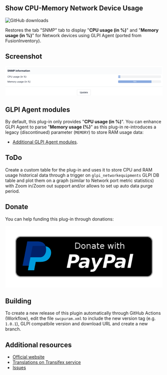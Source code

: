## Show CPU-Memory Network Device Usage
![GitHub downloads](https://img.shields.io/github/downloads/eduardomozart/swcpuram/total.svg)

Restores the tab "SNMP" tab to display "**CPU usage (in %)**" and "**Memory usage (in %)**" for Network devices using GLPI Agent (ported from FusionInventory).

## Screenshot

![Show CPU-Memory Network Device Usage](screenshots/swcpuram.png)

## GLPI Agent modules

By default, this plug-in only provides "**CPU usage (in %)**". You can enhance GLPI Agent to parse "**Memory usage (%)**" as this plug-in re-introduces a legacy (discontinued) parameter (``MEMORY``) to store RAM usage data:

  * [Additional GLPI Agent modules](https://github.com/eduardomozart/ScriptUtil/tree/master/Scripts/GLPI/Agent/SNMP).

## ToDo

Create a custom table for the plug-in and uses it to store CPU and RAM usage historical data through a trigger on ``glpi_networkequipments`` GLPI DB table and plot them on a graph (similar to Network port metric statistics) with Zoom in/Zoom out support and/or allows to set up auto data purge period.

## Donate

You can help funding this plug-in through donations:

[![Donate with PayPal](pics/paypal-donate-button.png)](https://www.paypal.com/donate/?business=X67223DNZCKW2&no_recurring=1)

## Building

To create a new release of this plugin automatically through GitHub Actions (Workflow), edit the file ``swcpuram.xml`` to include the new version tag (e.g. ``1.0.1``), GLPI compatbile version and download URL and create a new branch.

## Additional resources

* [Official website](https://github.com/eduardomozart/swcpuram)
* [Translations on Transifex service](https://www.transifex.com/eduardomozart/swcpuram/content/)
* [Issues](https://github.com/eduardomozart/swcpuram/issues)
